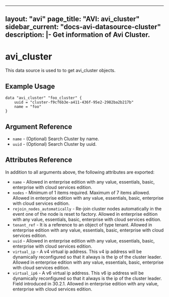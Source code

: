 <!--
    Copyright 2021 VMware, Inc.
    SPDX-License-Identifier: Mozilla Public License 2.0
-->
---
layout: "avi"
page_title: "AVI: avi_cluster"
sidebar_current: "docs-avi-datasource-cluster"
description: |-
  Get information of Avi Cluster.
---

# avi_cluster

This data source is used to to get avi_cluster objects.

## Example Usage

```hcl
data "avi_cluster" "foo_cluster" {
    uuid = "cluster-f9cf6b3e-a411-436f-95e2-2982ba2b217b"
    name = "foo"
}
```

## Argument Reference

* `name` - (Optional) Search Cluster by name.
* `uuid` - (Optional) Search Cluster by uuid.

## Attributes Reference

In addition to all arguments above, the following attributes are exported:

* `name` - Allowed in enterprise edition with any value, essentials, basic, enterprise with cloud services edition.
* `nodes` - Minimum of 1 items required. Maximum of 7 items allowed. Allowed in enterprise edition with any value, essentials, basic, enterprise with cloud services edition.
* `rejoin_nodes_automatically` - Re-join cluster nodes automatically in the event one of the node is reset to factory. Allowed in enterprise edition with any value, essentials, basic, enterprise with cloud services edition.
* `tenant_ref` - It is a reference to an object of type tenant. Allowed in enterprise edition with any value, essentials, basic, enterprise with cloud services edition.
* `uuid` - Allowed in enterprise edition with any value, essentials, basic, enterprise with cloud services edition.
* `virtual_ip` - A v4 virtual ip address. This v4 ip address will be dynamically reconfigured so that it always is the ip of the cluster leader. Allowed in enterprise edition with any value, essentials, basic, enterprise with cloud services edition.
* `virtual_ip6` - A v6 virtual ip address. This v6 ip address will be dynamically reconfigured so that it always is the ip of the cluster leader. Field introduced in 30.2.1. Allowed in enterprise edition with any value, enterprise with cloud services edition.


